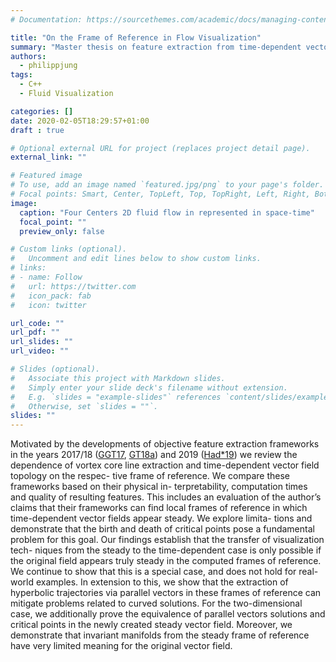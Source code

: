 ```yaml
---
# Documentation: https://sourcethemes.com/academic/docs/managing-content/

title: "On the Frame of Reference in Flow Visualization"
summary: "Master thesis on feature extraction from time-dependent vector fields"
authors: 
  - philippjung
tags:
  - C++
  - Fluid Visualization

categories: []
date: 2020-02-05T18:29:57+01:00
draft : true

# Optional external URL for project (replaces project detail page).
external_link: ""

# Featured image
# To use, add an image named `featured.jpg/png` to your page's folder.
# Focal points: Smart, Center, TopLeft, Top, TopRight, Left, Right, BottomLeft, Bottom, BottomRight.
image:
  caption: "Four Centers 2D fluid flow in represented in space-time"
  focal_point: ""
  preview_only: false

# Custom links (optional).
#   Uncomment and edit lines below to show custom links.
# links:
# - name: Follow
#   url: https://twitter.com
#   icon_pack: fab
#   icon: twitter

url_code: ""
url_pdf: ""
url_slides: ""
url_video: ""

# Slides (optional).
#   Associate this project with Markdown slides.
#   Simply enter your slide deck's filename without extension.
#   E.g. `slides = "example-slides"` references `content/slides/example-slides.md`.
#   Otherwise, set `slides = ""`.
slides: ""
---
```


Motivated by the developments of objective feature extraction frameworks in the
years 2017/18 ([GGT17](https://dl.acm.org/doi/abs/10.1145/3072959.3073684), [GT18a](https://ieeexplore.ieee.org/abstract/document/8454764)) and 2019 ([Had*19](https://ieeexplore.ieee.org/abstract/document/8440037)) we review the dependence of
vortex core line extraction and time-dependent vector field topology on the respec-
tive frame of reference. We compare these frameworks based on their physical in-
terpretability, computation times and quality of resulting features. This includes
an evaluation of the author’s claims that their frameworks can find local frames of
reference in which time-dependent vector fields appear steady. We explore limita-
tions and demonstrate that the birth and death of critical points pose a fundamental
problem for this goal. Our findings establish that the transfer of visualization tech-
niques from the steady to the time-dependent case is only possible if the original
field appears truly steady in the computed frames of reference. We continue to show
that this is a special case, and does not hold for real-world examples. In extension
to this, we show that the extraction of hyperbolic trajectories via parallel vectors
in these frames of reference can mitigate problems related to curved solutions. For
the two-dimensional case, we additionally prove the equivalence of parallel vectors
solutions and critical points in the newly created steady vector field. Moreover, we
demonstrate that invariant manifolds from the steady frame of reference have very
limited meaning for the original vector field.

